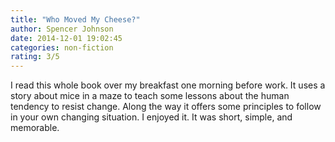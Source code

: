 ```yaml
---
title: "Who Moved My Cheese?"
author: Spencer Johnson
date: 2014-12-01 19:02:45
categories: non-fiction
rating: 3/5
---
```


I read this whole book over my breakfast one morning before work. It uses a story about mice in a maze to teach some lessons about the human tendency to resist change. Along the way it offers some principles to follow in your own changing situation. I enjoyed it. It was short, simple, and memorable.
